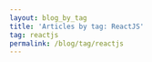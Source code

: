 ```yaml
---
layout: blog_by_tag
title: 'Articles by tag: ReactJS'
tag: reactjs
permalink: /blog/tag/reactjs
---
```

